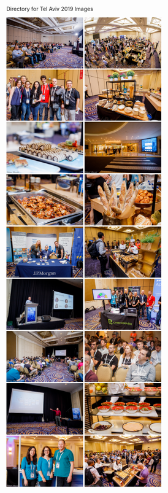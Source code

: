 Directory for Tel Aviv 2019 Images

<div style="width:100%;">
  <img src="https://github.com/OWASP-Foundation/OWASP-Images/blob/master/Events/GlobalAppSecTelAviv2019/Shlomi_Mizrahi_-_OWASP_Global-AppSec_Tel-Aviv_David-InterContinental_29-5-19_001.jpg" alt="" width="200" />
<img src="https://github.com/OWASP-Foundation/OWASP-Images/blob/master/Events/GlobalAppSecTelAviv2019/Shlomi_Mizrahi_-_OWASP_Global-AppSec_Tel-Aviv_David-InterContinental_29-5-19_002.jpg" alt="" width="200" />
  <img src="https://github.com/OWASP-Foundation/OWASP-Images/blob/master/Events/GlobalAppSecTelAviv2019/Shlomi_Mizrahi_-_OWASP_Global-AppSec_Tel-Aviv_David-InterContinental_29-5-19_003.jpg" alt="" width="200" />
  <img src="https://github.com/OWASP-Foundation/OWASP-Images/blob/master/Events/GlobalAppSecTelAviv2019/Shlomi_Mizrahi_-_OWASP_Global-AppSec_Tel-Aviv_David-InterContinental_29-5-19_004.jpg" alt="" width="200" />
  <img src="https://github.com/OWASP-Foundation/OWASP-Images/blob/master/Events/GlobalAppSecTelAviv2019/Shlomi_Mizrahi_-_OWASP_Global-AppSec_Tel-Aviv_David-InterContinental_29-5-19_005.jpg" alt="" width="200" />
  <img src="https://github.com/OWASP-Foundation/OWASP-Images/blob/master/Events/GlobalAppSecTelAviv2019/Shlomi_Mizrahi_-_OWASP_Global-AppSec_Tel-Aviv_David-InterContinental_29-5-19_006.jpg" alt="" width="200" />
  <img src="https://github.com/OWASP-Foundation/OWASP-Images/blob/master/Events/GlobalAppSecTelAviv2019/Shlomi_Mizrahi_-_OWASP_Global-AppSec_Tel-Aviv_David-InterContinental_29-5-19_007.jpg" alt="" width="200" />
  <img src="https://github.com/OWASP-Foundation/OWASP-Images/blob/master/Events/GlobalAppSecTelAviv2019/Shlomi_Mizrahi_-_OWASP_Global-AppSec_Tel-Aviv_David-InterContinental_29-5-19_008.jpg" alt="" width="200" />
  <img src="https://github.com/OWASP-Foundation/OWASP-Images/blob/master/Events/GlobalAppSecTelAviv2019/Shlomi_Mizrahi_-_OWASP_Global-AppSec_Tel-Aviv_David-InterContinental_29-5-19_009.jpg" alt="" width="200" />
  <img src="https://github.com/OWASP-Foundation/OWASP-Images/blob/master/Events/GlobalAppSecTelAviv2019/Shlomi_Mizrahi_-_OWASP_Global-AppSec_Tel-Aviv_David-InterContinental_29-5-19_010.jpg" alt="" width="200" />
  <img src="https://github.com/OWASP-Foundation/OWASP-Images/blob/master/Events/GlobalAppSecTelAviv2019/Shlomi_Mizrahi_-_OWASP_Global-AppSec_Tel-Aviv_David-InterContinental_29-5-19_011.jpg" alt="" width="200" />
  <img src="https://github.com/OWASP-Foundation/OWASP-Images/blob/master/Events/GlobalAppSecTelAviv2019/Shlomi_Mizrahi_-_OWASP_Global-AppSec_Tel-Aviv_David-InterContinental_29-5-19_012.jpg" alt="" width="200" />
  <img src="https://github.com/OWASP-Foundation/OWASP-Images/blob/master/Events/GlobalAppSecTelAviv2019/Shlomi_Mizrahi_-_OWASP_Global-AppSec_Tel-Aviv_David-InterContinental_29-5-19_013.jpg" alt="" width="200" />
  <img src="https://github.com/OWASP-Foundation/OWASP-Images/blob/master/Events/GlobalAppSecTelAviv2019/Shlomi_Mizrahi_-_OWASP_Global-AppSec_Tel-Aviv_David-InterContinental_29-5-19_014.jpg" alt="" width="200" />
  <img src="https://github.com/OWASP-Foundation/OWASP-Images/blob/master/Events/GlobalAppSecTelAviv2019/Shlomi_Mizrahi_-_OWASP_Global-AppSec_Tel-Aviv_David-InterContinental_29-5-19_015.jpg" alt="" width="200" />
  <img src="https://github.com/OWASP-Foundation/OWASP-Images/blob/master/Events/GlobalAppSecTelAviv2019/Shlomi_Mizrahi_-_OWASP_Global-AppSec_Tel-Aviv_David-InterContinental_29-5-19_016.jpg" alt="" width="200" />
  <img src="https://github.com/OWASP-Foundation/OWASP-Images/blob/master/Events/GlobalAppSecTelAviv2019/Shlomi_Mizrahi_-_OWASP_Global-AppSec_Tel-Aviv_David-InterContinental_29-5-19_017.jpg" alt="" width="200" />
  <img src="https://github.com/OWASP-Foundation/OWASP-Images/blob/master/Events/GlobalAppSecTelAviv2019/Shlomi_Mizrahi_-_OWASP_Global-AppSec_Tel-Aviv_David-InterContinental_29-5-19_018.jpg" alt="" width="200" />
</div>
